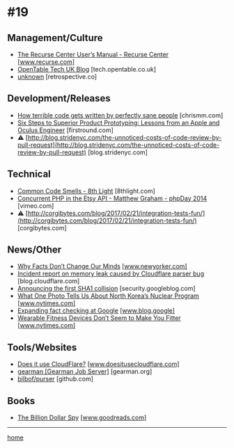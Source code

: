 # #19

## Management/Culture
* [The Recurse Center User’s Manual - Recurse Center](https://www.recurse.com/manual#sub-sec-social-rules) [www.recurse.com]
* [OpenTable Tech UK Blog](http://tech.opentable.co.uk//blog/2017/02/15/the-goal-driven-organisation/) [tech.opentable.co.uk]
* [unknown](https://retrospective.co/brilliant-jerks-cost-more-than-they-are-worth/) [retrospective.co]

## Development/Releases
* [How terrible code gets written by perfectly sane people](https://chrismm.com/blog/how-terrible-code-gets-written-by-perfectly-sane-people/?2) [chrismm.com]
* [Six Steps to Superior Product Prototyping: Lessons from an Apple and Oculus Engineer](http://firstround.com/review/six-steps-to-superior-product-prototyping-lessons-from-an-apple-and-oculus-engineer/) [firstround.com]
* &#9888; [http://blog.stridenyc.com/the-unnoticed-costs-of-code-review-by-pull-request](http://blog.stridenyc.com/the-unnoticed-costs-of-code-review-by-pull-request) [blog.stridenyc.com]

## Technical
* [Common Code Smells - 8th Light](https://8thlight.com/blog/georgina-mcfadyen/2017/01/19/common-code-smells.html) [8thlight.com]
* [Concurrent PHP in the Etsy API - Matthew Graham - phpDay 2014](https://vimeo.com/104905610) [vimeo.com]
* &#9888; [http://corgibytes.com/blog/2017/02/21/integration-tests-fun/](http://corgibytes.com/blog/2017/02/21/integration-tests-fun/) [corgibytes.com]

## News/Other
* [Why Facts Don’t Change Our Minds](http://www.newyorker.com/magazine/2017/02/27/why-facts-dont-change-our-minds/) [www.newyorker.com]
* [Incident report on memory leak caused by Cloudflare parser bug](https://blog.cloudflare.com/incident-report-on-memory-leak-caused-by-cloudflare-parser-bug/) [blog.cloudflare.com]
* [Announcing the first SHA1 collision](https://security.googleblog.com/2017/02/announcing-first-sha1-collision.html) [security.googleblog.com]
* [What One Photo Tells Us About North Korea’s Nuclear Program](https://www.nytimes.com/interactive/2017/02/24/world/asia/north-korea-propaganda-photo.html) [www.nytimes.com]
* [Expanding fact checking at Google](https://www.blog.google/topics/journalism-news/expanding-fact-checking-google/) [www.blog.google]
* [Wearable Fitness Devices Don’t Seem to Make You Fitter](https://www.nytimes.com/2017/02/20/upshot/wearable-fitness-devices-dont-seem-to-make-you-more-fit.html) [www.nytimes.com]

## Tools/Websites
* [Does it use CloudFlare?](http://www.doesitusecloudflare.com/) [www.doesitusecloudflare.com]
* [gearman [Gearman Job Server]](http://gearman.org/) [gearman.org]
* [bilbof/purser](https://github.com/bilbof/purser) [github.com]

## Books
* [The Billion Dollar Spy](https://www.goodreads.com/book/show/23463183-the-billion-dollar-spy) [www.goodreads.com]
___
[home](index.md)
